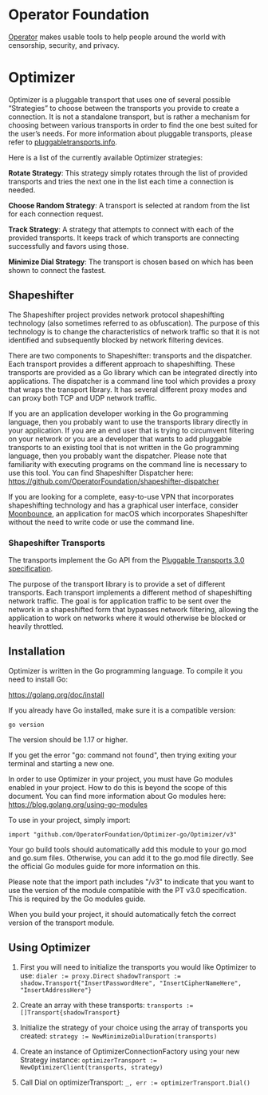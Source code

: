 # Operator Foundation

[Operator](https://operatorfoundation.org) makes usable tools to help people around the world with censorship, security, and privacy.

# Optimizer

Optimizer is a pluggable transport that uses one of several possible “Strategies” to choose between the transports you provide to create a connection. It is not a standalone transport, but is rather a mechanism for choosing between various transports in order to find the one best suited for the user’s needs. For more information about pluggable transports, please refer to [pluggabletransports.info](https://www.pluggabletransports.info/).

Here is a list of the currently available Optimizer strategies:

**Rotate Strategy**: This strategy simply rotates through the list of provided transports and tries the next one in the list each time a connection is needed.

**Choose Random Strategy**: A transport is selected at random from the list for each connection request.

**Track Strategy**: A strategy that  attempts to connect with each of the provided transports. It keeps track of which transports are connecting successfully and favors using those.

**Minimize Dial Strategy**: The transport is chosen based on which has been shown to connect the fastest.

## Shapeshifter

The Shapeshifter project provides network protocol shapeshifting technology (also sometimes referred to as obfuscation). The purpose of this technology is to change the characteristics of network traffic so that it is not identified and subsequently blocked by network filtering devices.

There are two components to Shapeshifter: transports and the dispatcher. Each transport provides a different approach to shapeshifting. These transports are provided as a Go library which can be integrated directly into applications. The dispatcher is a command line tool which provides a proxy that wraps the transport library. It has several different proxy modes and can proxy both TCP and UDP network traffic.

If you are an application developer working in the Go programming language, then you probably want to use the transports library directly in your application. If you are an end user that is trying to circumvent filtering on your network or you are a developer that wants to add pluggable transports to an existing tool that is not written in the Go programming language, then you probably want the dispatcher. Please note that familiarity with executing programs on the command line is necessary to use this tool. You can find Shapeshifter Dispatcher here: <https://github.com/OperatorFoundation/shapeshifter-dispatcher>

If you are looking for a complete, easy-to-use VPN that incorporates shapeshifting technology and has a graphical user interface, consider [Moonbounce](https://github.com/OperatorFoundation/Moonbounce), an application for macOS which incorporates Shapeshifter without the need to write code or use the command line.

### Shapeshifter Transports
The transports implement the Go API from the [Pluggable Transports 3.0 specification](https://github.com/Pluggable-Transports/Pluggable-Transports-spec/blob/main/releases/PTSpecV3.0/Pluggable%20Transport%20Specification%20v3.0%20-%20Go%20Transport%20API%20v3.0.md).

The purpose of the transport library is to provide a set of different transports. Each transport implements a different method of shapeshifting network traffic. The goal is for application traffic to be sent over the network in a shapeshifted form that bypasses network filtering, allowing the application to work on networks where it would otherwise be blocked or heavily throttled.

## Installation
Optimizer is written in the Go programming language. To compile it you need
to install Go:

<https://golang.org/doc/install>

If you already have Go installed, make sure it is a compatible version:

    go version

The version should be 1.17 or higher.

If you get the error "go: command not found", then trying exiting your terminal
and starting a new one.

In order to use Optimizer in your project, you must have Go modules enabled in your project. How to do this is beyond the scope of this document. You can find more information about Go modules here: <https://blog.golang.org/using-go-modules>

To use in your project, simply import:

    import "github.com/OperatorFoundation/Optimizer-go/Optimizer/v3"
    
Your go build tools should automatically add this module to your go.mod and go.sum files. Otherwise, you can add it to the go.mod file directly. See the official Go modules guide for more information on this.    

Please note that the import path includes "/v3" to indicate that you want to use the version of the module compatible with the PT v3.0 specification. This is required by the Go modules guide.

When you build your project, it should automatically fetch the correct version of the transport module.

## Using Optimizer

1. First you will need to initialize the transports you would like Optimizer to use:
    `dialer := proxy.Direct`
	`shadowTransport := shadow.Transport{"InsertPasswordHere", "InsertCipherNameHere", "InsertAddressHere"}`
	
2. Create an array with these transports:
    `transports := []Transport{shadowTransport}`
    
3. Initialize the strategy of your choice using the array of transports you created:
    `strategy := NewMinimizeDialDuration(transports)`
    
4. Create an instance of OptimizerConnectionFactory using your new Strategy instance:
    `optimizerTransport := NewOptimizerClient(transports, strategy)`
    
5. Call Dial on optimizerTransport:
    `_, err := optimizerTransport.Dial()`
